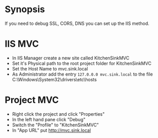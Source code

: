 # Synopsis
If you need to debug SSL, CORS, DNS you can set up the IIS method.

# IIS MVC
- In IIS Manager create a new site called KitchenSinkMVC
- Set it's Physical path to the root project folder for KitchenSinkMVC
- Set the Host Name to mvc.sink.local
- As Administrator add the entry `127.0.0.0 mvc.sink.local` to the file C:\Windows\System32\drivers\etc\hosts

# Project MVC
- Right click the project and click "Properties"
- In the left hand pane click "Debug"
- Switch the "Profile" to "KitchenSinkMVC"
- In "App URL" put http://mvc.sink.local